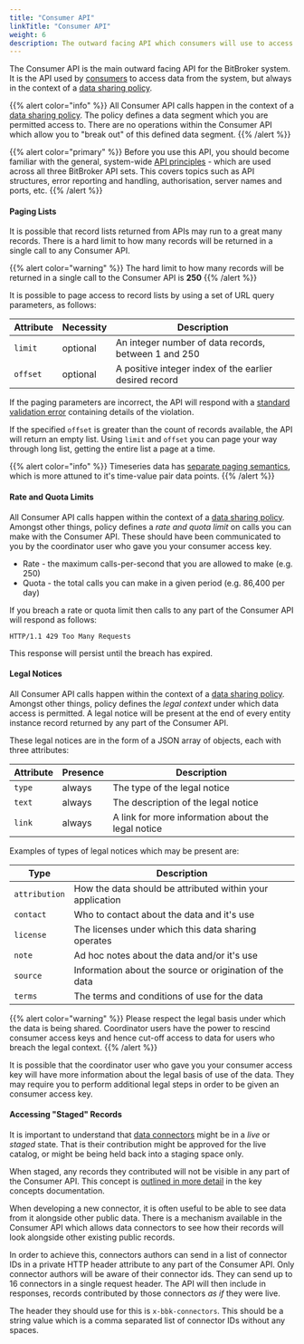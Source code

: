 ```yaml
---
title: "Consumer API"
linkTitle: "Consumer API"
weight: 6
description: The outward facing API which consumers will use to access data from BitBroker
---
```


The Consumer API is the main outward facing API for the BitBroker system. It is the API used by [consumers](/docs/concepts/users/#consumers) to access data from the system, but always in the context of a [data sharing policy](/docs/concepts/policy/).

{{% alert color="info" %}}
All Consumer API calls happen in the context of a [data sharing policy](/docs/concepts/policy/). The policy defines a data segment which you are permitted access to. There are no operations within the Consumer API which allow you to "break out" of this defined data segment.
{{% /alert %}}

{{% alert color="primary" %}}
Before you use this API, you should become familiar with the general, system-wide [API principles](/docs/api-principles/) - which are used across all three BitBroker API sets. This covers topics such as API structures, error reporting and handling, authorisation, server names and ports, etc.
{{% /alert %}}

#### Paging Lists

It is possible that record lists returned from APIs may run to a great many records. There is a hard limit to how many records will be returned in a single call to any Consumer API.

{{% alert color="warning" %}}
The hard limit to how many records will be returned in a single call to the Consumer API is __250__
{{% /alert %}}

It is possible to page access to record lists by using a set of URL query parameters, as follows:

Attribute | Necessity | Description
--- | --- | ---
`limit` | <div class="stamp">optional</div> | An integer number of data records, between 1 and 250
`offset` | <div class="stamp">optional</div> | A positive integer index of the earlier desired record

If the paging parameters are incorrect, the API will respond with a [standard validation error](/docs/api-principles/errors/#validation-error-format) containing details of the violation.

If the specified `offset` is greater than the count of records available, the API will return an empty list. Using `limit` and `offset` you can page your way through long list, getting the entire list a page at a time.

{{% alert color="info" %}}
Timeseries data has [separate paging semantics](/docs/consumer/timeseries/#paging-timeseries), which is more attuned to it's time-value pair data points.
{{% /alert %}}

#### Rate and Quota Limits

All Consumer API calls happen within the context of a [data sharing policy](/docs/concepts/policy/). Amongst other things, policy defines a _rate and quota limit_ on calls you can make with the Consumer API. These should have been communicated to you by the coordinator user who gave you your consumer access key.

* Rate - the maximum calls-per-second that you are allowed to make (e.g. 250)
* Quota - the total calls you can make in a given period (e.g. 86,400 per day)

If you breach a rate or quota limit then calls to any part of the Consumer API will respond as follows:

```
HTTP/1.1 429 Too Many Requests
```

This response will persist until the breach has expired.

#### Legal Notices

All Consumer API calls happen within the context of a [data sharing policy](/docs/concepts/policy/). Amongst other things, policy defines the _legal context_ under which data access is permitted. A legal notice will be present at the end of every entity instance record returned by any part of the Consumer API.

These legal notices are in the form of a JSON array of objects, each with three attributes:

Attribute | Presence | Description
--- | --- | ---
`type` | <div class="stamp">always</div> | The type of the legal notice
`text` | <div class="stamp">always</div> | The description of the legal notice
`link` | <div class="stamp">always</div> | A link for more information about the legal notice

Examples of types of legal notices which may be present are:

Type | Description
--- | ---
`attribution` | How the data should be attributed within your application
`contact` | Who to contact about the data and it's use
`license` | The licenses under which this data sharing operates
`note` | Ad hoc notes about the data and/or it's use
`source` | Information about the source or origination of the data
`terms` | The terms and conditions of use for the data

{{% alert color="warning" %}}
Please respect the legal basis under which the data is being shared. Coordinator users have the power to rescind consumer access keys and hence cut-off access to data for users who breach the legal context.
{{% /alert %}}

It is possible that the coordinator user who gave you your consumer access key will have more information about the legal basis of use of the data. They may require you to perform additional legal steps in order to be given an consumer access key.

#### Accessing "Staged" Records

It is important to understand that [data connectors](/docs/concepts/connectors/) might be in a _live_ or _staged_ state. That is their contribution might be approved for the live catalog, or might be being held back into a staging space only.

When staged, any records they contributed will not be visible in any part of the Consumer API. This concept is [outlined in more detail](/docs/concepts/connectors/#live-vs-staging-connectors) in the key concepts documentation.

When developing a new connector, it is often useful to be able to see data from it alongside other public data. There is a mechanism available in the Consumer API which allows data connectors to see how their records will look alongside other existing public records.

In order to achieve this, connectors authors can send in a list of connector IDs in a private HTTP header attribute to any part of the Consumer API. Only connector authors will be aware of their connector ids. They can send up to 16 connectors in a single request header. The API will then include in responses, records contributed by those connectors _as if_ they were live.

The header they should use for this is `x-bbk-connectors`. This should be a string value which is a comma separated list of connector IDs without any spaces.
